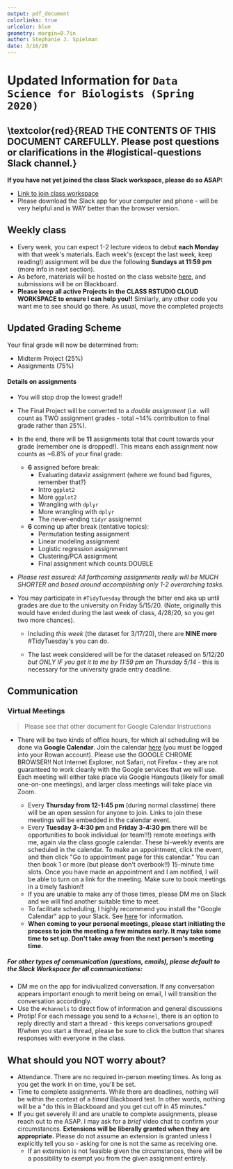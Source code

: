 ```yaml
---
output: pdf_document
colorlinks: true
urlcolor: blue
geometry: margin=0.7in
author: Stephanie J. Spielman
date: 3/16/20
---
```


# Updated Information for `Data Science for Biologists (Spring 2020)`

## \textcolor{red}{READ THE CONTENTS OF THIS DOCUMENT CAREFULLY. Please post questions or clarifications in the \#logistical-questions Slack channel.}


**If you have not yet joined the class Slack workspace, please do so ASAP:**

+ [Link to join class workspace](https://join.slack.com/t/datasci-4-biologists/shared_invite/zt-cja6k48h-Eo2vQjroUrT5sah2i7Di2A)
+ Please download the Slack app for your computer and phone - will be very helpful and is WAY better than the browser version.


## Weekly class

+ Every week, you can expect 1-2 lecture videos to debut **each Monday** with that week's materials. Each week's (except the last week, keep reading!) assignment will be due the following **Sundays at 11:59 pm** (more info in next section). 
+ As before, materials will be hosted on the class website [here](https://spielmanlab.github.io/courses/datascience_for_biologists/), and submissions will be on Blackboard. 
+ **Please keep all active Projects in the CLASS RSTUDIO CLOUD WORKSPACE to ensure I can help you!!** Similarly, any other code you want me to see should go there. As usual, move the completed projects


## Updated Grading Scheme

Your final grade will now be determined from:

+ Midterm Project (25%)
+ Assignments (75%)

#### Details on assignments
+ You will stop drop the lowest grade!!
+ The Final Project will be converted to a _double assignment_ (i.e. will count as TWO assignment grades - total ~14% contribution to final grade rather than 25%).
+ In the end, there will be **11** assignments total that count towards your grade (remember one is dropped!). This means each assignment now counts as ~6.8% of your final grade:
	+ **6** assigned before break:
		+ Evaluating dataviz assignment (where we found bad figures, remember that?) 
		+ Intro `ggplot2`
		+ More `ggplot2`
		+ Wrangling with `dplyr`
		+ More wrangling with `dplyr`
		+ The never-ending `tidyr` assignemnt
	+ **6** coming up after break (tentative topics):
		+ Permutation testing assignment
		+ Linear modeling assignment
		+ Logistic regression assignment
		+ Clustering/PCA assignment
		+ Final assignment which counts DOUBLE
+ *Please rest assured: All forthcoming assignments really will be MUCH SHORTER and based around accomplishing only 1-2 overarching tasks.*   


+ You may participate in `#TidyTuesday` through the bitter end aka up until grades are due to the university on Friday 5/15/20. (Note, originally this would have ended during the last week of class, 4/28/20, so you get two more chances).

	+ Including *this week* (the dataset for 3/17/20), there are **NINE more** #TidyTuesday's you can do. 
	
	+ The last week considered will be for the dataset released on 5/12/20 *but ONLY IF you get it to me by 11:59 pm on Thursday 5/14* - this is necessary for the university grade entry deadline.
	
	

## Communication


### Virtual Meetings

> Please see that other document for Google Calendar Instructions

+ There will be two kinds of office hours, for which all scheduling will be done via **Google Calendar**. Join the calendar [here](https://calendar.google.com/calendar?cid=c3R1ZGVudHMucm93YW4uZWR1X3VwdTZ2Y3BqOWc4bTlra3ZkczhjaGE2bHNrQGdyb3VwLmNhbGVuZGFyLmdvb2dsZS5jb20) (you must be logged into your Rowan account). Please use the GOOGLE CHROME BROWSER!! Not Internet Explorer, not Safari, not Firefox - they are not guaranteed to work cleanly with the Google services that we will use.  Each meeting will either take place via Google Hangouts (likely for small one-on-one meetings), and larger class meetings will take place via Zoom.	

    + Every **Thursday from 12-1:45 pm** (during normal classtime) there will be an open session for anyone to join. Links to join these meetings will be embedded in the calendar event.
	+ Every **Tuesday 3-4:30 pm** and **Friday 3-4:30 pm** there will be opportunities to book individual (or team!!!) remote meetings with me, again via the class google calendar. These bi-weekly events are scheduled in the calendar. To make an appointment, click the event, and then click "Go to appointment page for this calendar." You can then book 1 or more (but please don't overbook!!) 15-minute time slots. Once you have made an appointment and I am notified, I will be able to turn on a link for the meeting. Make sure to book meetings in a timely fashion!!
	+ If you are unable to make any of those times, please DM me on Slack and we will find another suitable time to meet.
	+ To facilitate scheduling, I highly recommend you install the "Google Calendar" app to your Slack. See [here](https://slack.com/apps/ADZ494LHY-google-calendar?next_id=0) for information.
	+ **When coming to your personal meetings, please start initiating the process to join the meeting a few minutes early. It may take some time to set up. Don't take away from the next person's meeting time.**


##### For other types of communication (questions, emails), please default to the Slack Workspace for all communications:

+ DM me on the app for indiviualized conversation. If any conversation appears important enough to merit being on email, I will transition the conversation accordingly.
+ Use the `#channels` to direct flow of information and general discussions 
+ Protip! For each message you send to a `#channel`, there is an option to reply directly and start a thread - this keeps conversations grouped! If/when you start a thread, please be sure to click the button that shares responses with everyone in the class.


## What should you NOT worry about?

+ Attendance. There are no required in-person meeting times. As long as you get the work in on time, you'll be set.
+ Time to complete assignments. While there are deadlines, nothing will be within the context of a _timed_ Blackboard test. In other words, nothing will be a "do this in Blackboard and you get cut off in 45 minutes."
+ If you get severely ill and are unable to complete assignments, please reach out to me ASAP. I may ask for a _brief_ video chat to confirm your circumstances. **Extensions will be liberally granted when they are appropriate.** Please do not assume an extension is granted unless I explicitly tell you so - asking for one is not the same as receiving one.
	+ If an extension is not feasible given the circumstances, there will be a possibility to exempt you from the given assignment entirely.










